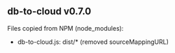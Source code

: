 ## db-to-cloud v0.7.0

Files copied from NPM (node_modules):
* db-to-cloud.js: dist/* (removed sourceMappingURL)

